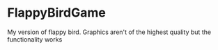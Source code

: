# FlappyBirdGame
My version of flappy bird. Graphics aren't of the highest quality but the functionality works
